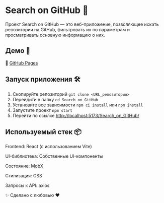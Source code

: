 # Search on GitHub 🚀

Проект Search on GitHub — это веб-приложение, позволяющее искать репозитории на GitHub, фильтровать их по параметрам и просматривать основную информацию о них.

## Демо 🔗

🔗 [GitHub Pages](https://artemsashcherbakov.github.io/Search_on_GitHub/#/repositories)

## Запуск приложения 🛠

1. Скопируйте репозиторий `git clone <URL_репозитория>`
2. Перейдити в папку `cd Search_on_GitHub`
3. Установите все зависимости `npm ci install` или `npm install`
4. Запустите проект `npm start`
5. Перейти по ссылке [http://localhost:5173/Search_on_GitHub/](http://localhost:5173/Search_on_GitHub/)

## Используемый стек 📦

Frontend: React (с использованием Vite)

UI-библиотека: Собственные UI-компоненты

Состояние: MobX

Стилизация: CSS

Запросы к API: axios

✨ Сделано с любовью ❤️
